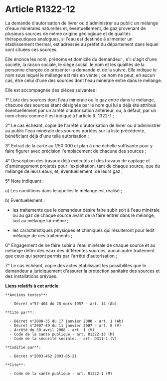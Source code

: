 # Article R1322-12

La demande d'autorisation de livrer ou d'administrer au public un mélange d'eaux minérales naturelles et, éventuellement, de
gaz provenant de plusieurs sources de même origine géologique et de qualités thérapeutiques analogues, si l'eau est destinée
à alimenter un établissement thermal, est adressée au préfet du département dans lequel sont situées ces sources.

Elle énonce les nom, prénoms et domicile du demandeur ; s'il s'agit d'une société, la raison sociale, le siège social, le nom
et les qualités de la personne chargée de présenter la demande et de la suivre. Elle indique le nom sous lequel le mélange
est mis en vente ; ce nom ne peut, en aucun cas, être celui d'une des sources dont l'eau minérale entre dans le mélange.

Elle est accompagnée des pièces suivantes :

1° Liste des sources dont l'eau minérale ou le gaz entre dans le mélange, chacune des sources étant désignée par le nom qui
lui a déjà été attribué éventuellement par un arrêté d'autorisation antérieur, ou, à défaut, par un nom choisi comme il est
indiqué à l'article R. 1322-1 ;

2° Le cas échéant, copie de l'arrêté d'autorisation de livrer ou d'administrer au public l'eau minérale des sources portées
sur la liste précédente, bénéficiant déjà d'une telle autorisation ;

3° Extrait de la carte au 1/50 000 et plan à une échelle suffisante pour y faire figurer avec précision l'emplacement de
chacune des sources ;

4° Description des travaux déjà exécutés et des travaux de captage et d'aménagement projetés pour l'exploitation, tant de
chaque source, que du mélange de leurs eaux, et, éventuellement, de leurs gaz ;

5° Note indiquant :

a) Les conditions dans lesquelles le mélange est réalisé ;

b) Eventuellement :

- les traitements que le demandeur désire faire subir soit à l'eau minérale ou au gaz de chaque source avant de la faire
entrer dans le mélange, soit au mélange lui-même ;

- les caractéristiques physiques et chimiques qui résulteront pour ledit mélange de ces traitements ;

6° Engagement de ne faire subir à l'eau minérale de chaque source et au mélange défini des eaux des différentes sources,
aucun autre traitement que ceux qui seront permis par l'arrêté d'autorisation ;

7° Le cas échéant, copie des actes établissant les possibilités que le demandeur a juridiquement d'assurer la protection
sanitaire des sources et des installations prévues.

**Liens relatifs à cet article**

	**Anciens textes**:

	  - Décret n°57-404 du 28 mars 1957 - art. 14 (Ab)

	**Cité par**:

	  - Décret n°2000-35 du 17 janvier 2000 - art. 1 (Ab)
	  - Décret n°2007-49 du 11 janvier 2007 - art. 8 (V)
	  - Arrêté du 30 avril 2008 - art. 1 (V)
	  - Code de la santé publique - art. R1322-13 (M)
	  - Code de la sécurité sociale. - art. D311-1 (V)

	**Codifié par**:

	  - Décret n°2003-462 2003-05-21

	**Cite**:

	  - Code de la santé publique - art. R1322-1 (M)
